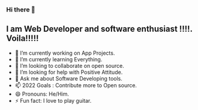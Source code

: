 ### Hi there 👋

## I am Web Developer and software enthusiast !!!!. Voila!!!!!
<!--
**Elizah550/Elizah550** is a ✨ _special_ ✨ repository because its `README.md` (this file) appears on your GitHub profile. 
Here are some ideas to get you started:
-->
- 🔭 I’m currently working on App Projects.
- 🌱 I’m currently learning Everything.
- 👯 I’m looking to collaborate on open source.
- 🤔 I’m looking for help with Positive Attitude.
- 💬 Ask me about Software Developing tools.
- 📫 2022 Goals : Contribute more to Open source.
- 😄 Pronouns: He/Him.
- ⚡ Fun fact: I love to play guitar.
